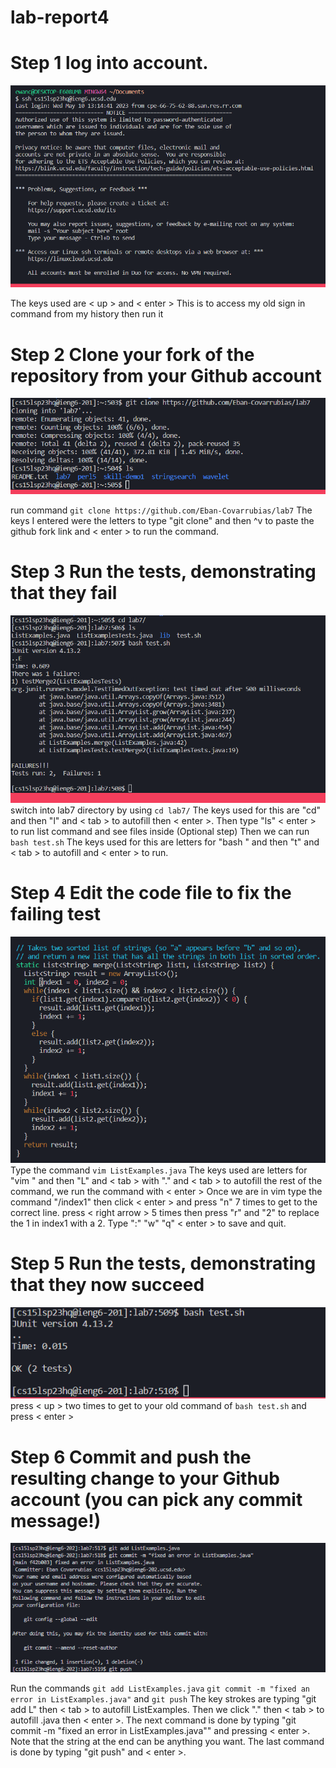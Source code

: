 # lab-report4

# Step 1 log into account.
![image](signin.png)

The keys used are < up > and < enter >
  This is to access my old sign in command from my history then run it
  
# Step 2 Clone your fork of the repository from your Github account
  ![image](clone.png)
  
  run command ```git clone https://github.com/Eban-Covarrubias/lab7```
  The keys I entered were the letters to type "git clone" and then ^v to paste the github fork link and < enter > to run the command.
  
# Step 3 Run the tests, demonstrating that they fail
  ![image](failtest.png)
  switch into lab7 directory by using ```cd lab7/```
  The keys used for this are "cd" and then "l" and < tab > to autofill then < enter >.
  Then type "ls" < enter > to run list command and see files inside (Optional step)
  Then we can run ```bash test.sh```
  The keys used for this are letters for "bash " and then "t" and < tab > to autofill and < enter > to run.
  
# Step 4 Edit the code file to fix the failing test
  ![image](vim.png)
  Type the command ```vim ListExamples.java``` 
  The keys used are letters for "vim " and then "L" and < tab > with "." and < tab > to autofill the rest of the command, we run the command with < enter >
  Once we are in vim type the command "/index1" then click < enter > and press "n" 7 times to get to the correct line.
  press < right arrow > 5 times then press "r" and "2" to replace the 1 in index1 with a 2.
  Type ":" "w" "q" < enter > to save and quit.
  
# Step 5 Run the tests, demonstrating that they now succeed
  ![image](goodtest.png)
  press < up > two times to get to your old command of ```bash test.sh``` and press < enter >
  
# Step 6 Commit and push the resulting change to your Github account (you can pick any commit message!)
  ![image](push.png)
  
  Run the commands ```git add ListExamples.java``` ```git commit -m "fixed an error in ListExamples.java"``` and ```git push```
  The key strokes are typing "git add L" then < tab > to autofill ListExamples. Then we click "." then < tab > to autofill .java then < enter >.
  The next command is done by typing "git commit -m "fixed an error in ListExamples.java"" and pressing < enter >. Note that the string at the end can be anything you want.
  The last command is done by typing "git push" and < enter >.
  
